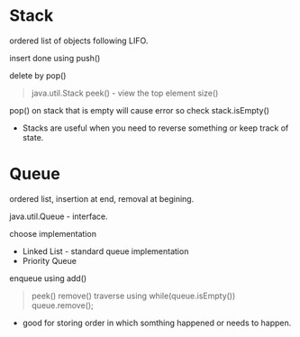 # Stack

ordered list of objects following LIFO.

insert done using push()

delete by pop()

> java.util.Stack
> peek() - view the top element
> size()

pop() on stack that is empty will cause error
so check stack.isEmpty()

* Stacks are useful when you need to reverse something or keep track of state.

# Queue

ordered list, insertion at end, removal at begining.

java.util.Queue - interface.

choose implementation
* Linked List - standard queue implementation
* Priority Queue

enqueue using add()

>peek()
>remove()
>traverse using while(queue.isEmpty()) queue.remove();

* good for storing order in which somthing happened or needs to happen.

